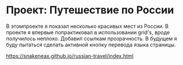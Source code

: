 # Проект: Путешествие по России
В этомпроекте я показал несколько красивых мест из России.
В проекте я впервые попрактиковал в использовании grid's, вроде получилось неплохо.
Добавил ссылкам прозрачность.
В будущем я буду пытаться сделать активной кнопку перевода языка страницы.

https://snakeneax.github.io/russian-travel/index.html
